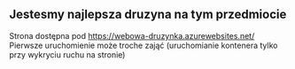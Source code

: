 ## Jestesmy najlepsza druzyna na tym przedmiocie
Strona dostępna pod https://webowa-druzynka.azurewebsites.net/  \
Pierwsze uruchomienie może troche zająć (uruchomianie kontenera tylko przy wykryciu ruchu na stronie)
